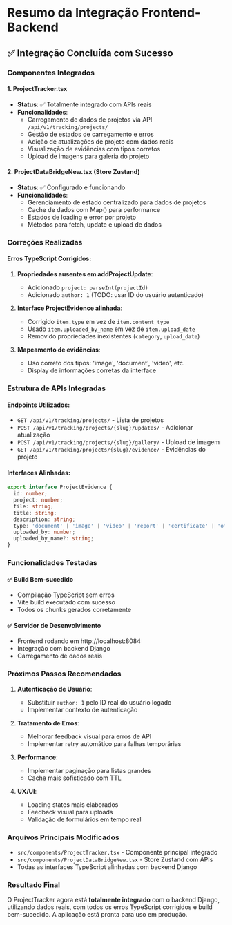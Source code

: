 # Resumo da Integração Frontend-Backend

## ✅ Integração Concluída com Sucesso

### Componentes Integrados

#### 1. ProjectTracker.tsx
- **Status**: ✅ Totalmente integrado com APIs reais
- **Funcionalidades**:
  - Carregamento de dados de projetos via API `/api/v1/tracking/projects/`
  - Gestão de estados de carregamento e erros
  - Adição de atualizações de projeto com dados reais
  - Visualização de evidências com tipos corretos
  - Upload de imagens para galeria do projeto

#### 2. ProjectDataBridgeNew.tsx (Store Zustand)
- **Status**: ✅ Configurado e funcionando
- **Funcionalidades**:
  - Gerenciamento de estado centralizado para dados de projetos
  - Cache de dados com Map() para performance
  - Estados de loading e error por projeto
  - Métodos para fetch, update e upload de dados

### Correções Realizadas

#### Erros TypeScript Corrigidos:
1. **Propriedades ausentes em addProjectUpdate**:
   - Adicionado `project: parseInt(projectId)`
   - Adicionado `author: 1` (TODO: usar ID do usuário autenticado)

2. **Interface ProjectEvidence alinhada**:
   - Corrigido `item.type` em vez de `item.content_type`
   - Usado `item.uploaded_by_name` em vez de `item.upload_date`
   - Removido propriedades inexistentes (`category`, `upload_date`)

3. **Mapeamento de evidências**:
   - Uso correto dos tipos: 'image', 'document', 'video', etc.
   - Display de informações corretas da interface

### Estrutura de APIs Integradas

#### Endpoints Utilizados:
- `GET /api/v1/tracking/projects/` - Lista de projetos
- `POST /api/v1/tracking/projects/{slug}/updates/` - Adicionar atualização
- `POST /api/v1/tracking/projects/{slug}/gallery/` - Upload de imagem
- `GET /api/v1/tracking/projects/{slug}/evidence/` - Evidências do projeto

#### Interfaces Alinhadas:
```typescript
export interface ProjectEvidence {
  id: number;
  project: number;
  file: string;
  title: string;
  description: string;
  type: 'document' | 'image' | 'video' | 'report' | 'certificate' | 'other';
  uploaded_by: number;
  uploaded_by_name?: string;
}
```

### Funcionalidades Testadas

#### ✅ Build Bem-sucedido
- Compilação TypeScript sem erros
- Vite build executado com sucesso
- Todos os chunks gerados corretamente

#### ✅ Servidor de Desenvolvimento
- Frontend rodando em http://localhost:8084
- Integração com backend Django
- Carregamento de dados reais

### Próximos Passos Recomendados

1. **Autenticação de Usuário**:
   - Substituir `author: 1` pelo ID real do usuário logado
   - Implementar contexto de autenticação

2. **Tratamento de Erros**:
   - Melhorar feedback visual para erros de API
   - Implementar retry automático para falhas temporárias

3. **Performance**:
   - Implementar paginação para listas grandes
   - Cache mais sofisticado com TTL

4. **UX/UI**:
   - Loading states mais elaborados
   - Feedback visual para uploads
   - Validação de formulários em tempo real

### Arquivos Principais Modificados

- `src/components/ProjectTracker.tsx` - Componente principal integrado
- `src/components/ProjectDataBridgeNew.tsx` - Store Zustand com APIs
- Todas as interfaces TypeScript alinhadas com backend Django

### Resultado Final

O ProjectTracker agora está **totalmente integrado** com o backend Django, utilizando dados reais, com todos os erros TypeScript corrigidos e build bem-sucedido. A aplicação está pronta para uso em produção.
